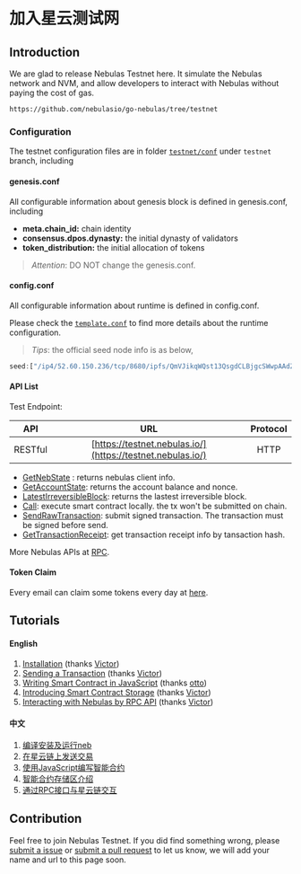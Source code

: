 # 加入星云测试网

## Introduction

We are glad to release Nebulas Testnet here. It simulate the Nebulas network and NVM, and allow developers to interact with Nebulas without paying the cost of gas.

```text
https://github.com/nebulasio/go-nebulas/tree/testnet
```

### Configuration

The testnet configuration files are in folder [`testnet/conf`](https://github.com/nebulasio/go-nebulas/tree/testnet/testnet/conf) under `testnet` branch, including

#### genesis.conf

All configurable information about genesis block is defined in genesis.conf, including

* **meta.chain\_id:** chain identity
* **consensus.dpos.dynasty:** the initial dynasty of validators
* **token\_distribution:** the initial allocation of tokens

> _Attention_: DO NOT change the genesis.conf.

#### config.conf

All configurable information about runtime is defined in config.conf.

Please check the [`template.conf`](https://github.com/smalloranges/wiki/tree/887270957eb99d971309610bc1fdafb6a2d9d552/resources/conf/template.conf) to find more details about the runtime configuration.

> _Tips_: the official seed node info is as below,

```javascript
seed:["/ip4/52.60.150.236/tcp/8680/ipfs/QmVJikqWQst13QsgdCLBjgcSWwpAAdZjoExGdvK3r2CNhv"]
```

#### API List

Test Endpoint:

| API | URL | Protocol |
| --- | :---: | :---: |
| RESTful | [https://testnet.nebulas.io/](https://testnet.nebulas.io/) | HTTP |

* [GetNebState](https://github.com/nebulasio/wiki/blob/master/rpc.md#getnebstate) : returns nebulas client info.
* [GetAccountState](https://github.com/nebulasio/wiki/blob/master/rpc.md#getaccountstate): returns the account balance and nonce.
* [LatestIrreversibleBlock](https://github.com/nebulasio/wiki/blob/master/rpc.md#latestirreversibleblock): returns the lastest irreversible block.
* [Call](https://github.com/nebulasio/wiki/blob/master/rpc.md#call): execute smart contract locally. the tx won't be submitted on chain.
* [SendRawTransaction](https://github.com/nebulasio/wiki/blob/master/rpc.md#sendrawtransaction): submit signed transaction. The transaction must be signed before send.
* [GetTransactionReceipt](https://github.com/nebulasio/wiki/blob/master/rpc.md#gettransactionreceipt): get transaction receipt info by tansaction hash.

More Nebulas APIs at [RPC](https://github.com/nebulasio/wiki/blob/master/rpc.md).

#### Token Claim

Every email can claim some tokens every day at [here](https://testnet.nebulas.io/claim).

## Tutorials

#### English

1. [Installation](https://github.com/nebulasio/wiki/blob/master/tutorials/[English]%20Nebulas%20101%20-%2001%20Installation.md) \(thanks [Victor](https://github.com/victorychain)\)
2. [Sending a Transaction](https://github.com/nebulasio/wiki/blob/master/tutorials/[English]%20Nebulas%20101%20-%2002%20Transaction.md) \(thanks [Victor](https://github.com/victorychain)\)
3. [Writing Smart Contract in JavaScript](https://github.com/nebulasio/wiki/blob/master/tutorials/[English]%20Nebulas%20101%20-%2003%20Smart%20Contracts%20JavaScript.md) \(thanks [otto](https://github.com/ottokafka)\)
4. [Introducing Smart Contract Storage](https://github.com/nebulasio/wiki/blob/master/tutorials/[English]%20Nebulas%20101%20-%2004%20Smart%20Contract%20Storage.md) \(thanks [Victor](https://github.com/victorychain)\)
5. [Interacting with Nebulas by RPC API](https://github.com/nebulasio/wiki/blob/master/tutorials/[English]%20Nebulas%20101%20-%2005%20Interacting%20with%20Nebulas%20by%20RPC%20API.md) \(thanks [Victor](https://github.com/victorychain)\)

#### 中文

1. [编译安装及运行neb](https://github.com/nebulasio/wiki/blob/master/tutorials/[中文]%20Nebulas%20101%20-%2001%20编译安装.md)
2. [在星云链上发送交易](https://github.com/nebulasio/wiki/blob/master/tutorials/[中文]%20Nebulas%20101%20-%2002%20发送交易.md)
3. [使用JavaScript编写智能合约](https://github.com/nebulasio/wiki/blob/master/tutorials/[中文]%20Nebulas%20101%20-%2003%20编写智能合约.md)
4. [智能合约存储区介绍](https://github.com/nebulasio/wiki/blob/master/tutorials/[中文]%20Nebulas%20101%20-%2004%20智能合约存储区.md)
5. [通过RPC接口与星云链交互](https://github.com/nebulasio/wiki/blob/master/tutorials/[中文]%20Nebulas%20101%20-%2005%20通过RPC接口与星云链交互.md)

## Contribution

Feel free to join Nebulas Testnet. If you did find something wrong, please [submit a issue](https://github.com/nebulasio/go-nebulas/issues/new) or [submit a pull request](https://github.com/nebulasio/go-nebulas/pulls) to let us know, we will add your name and url to this page soon.

